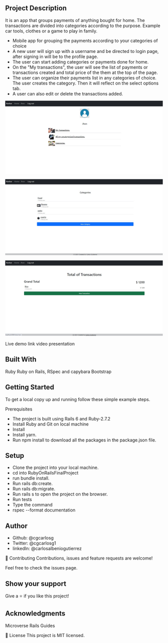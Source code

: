 ## Project Description

It is an app that groups payments of anything bought for home. The transactions are divided into categories according to the purpose. Example car tools, clothes or a game to play in family.

- Mobile app for grouping the payments according to your categories of choice
- A new user will sign up with a username and be directed to login page, after signing in will be to the profile page.
- The user can start adding categories or payments done for home.
- On the "My transactions", the user will see the list of payments or transactions created and total price of the them at the top of the page.
- The user can organize their payments list in any categories of choice. The user creates the category. Then it will reflect on the select options tab.
- A user can also edit or delete the transactions added.

![screenshot](https://github.com/cgcarlosg/RubyOnRailsFinalProject/blob/feature/app/assets/images/profile2.jpg)

![screenshot](https://github.com/cgcarlosg/RubyOnRailsFinalProject/blob/feature/app/assets/images/categories.jpg)

![screenshot](https://github.com/cgcarlosg/RubyOnRailsFinalProject/blob/feature/app/assets/images/total.jpg)


Live demo link
video presentation

## Built With
Ruby
Ruby on Rails,
RSpec and capybara
Bootstrap

## Getting Started
To get a local copy up and running follow these simple example steps.

Prerequisites
- The project is built using Rails 6 and Ruby-2.7.2
- Install Ruby and Git on local machine
- Install
- Install yarn.
- Run npm install to download all the packages in the package.json file.

## Setup
- Clone the project into your local machine.
- cd into RubyOnRailsFinalProject
- run bundle install.
- Run rails db:create.
- Run rails db:migrate.
- Run rails s to open the project on the browser.
- Run tests
- Type the command 
- rspec --format documentation


## Author

- Github: @cgcarlosg
- Twitter: @cgcarlosg1
- linkedIn: @carlosalbeniogutierrez

🤝 Contributing
Contributions, issues and feature requests are welcome!

Feel free to check the issues page.

## Show your support
Give a ⭐️ if you like this project!

## Acknowledgments
Microverse
Rails Guides

📝 License
This project is MIT licensed.
